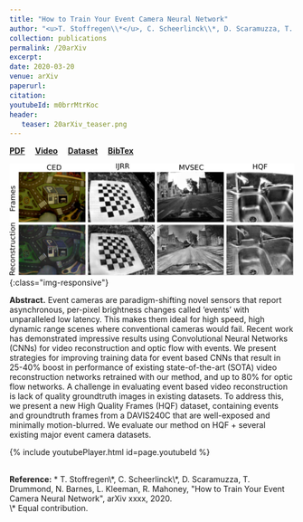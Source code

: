 ```yaml
---
title: "How to Train Your Event Camera Neural Network"
author: "<u>T. Stoffregen\\*</u>, C. Scheerlinck\\*, D. Scaramuzza, T. Drummond, N. Barnes, L. Kleeman and R. Mahoney"
collection: publications
permalink: /20arXiv
excerpt: 
date: 2020-03-20
venue: arXiv
paperurl:
citation: 
youtubeId: m0brrMtrKoc
header:
   teaser: 20arXiv_teaser.png
---
```


<a href="https://arxiv.org/pdf/1904.01293.pdf" target="_blank"><b>PDF</b></a>&emsp;
<a href="https://youtu.be/m0brrMtrKoc" target="_blank"><b>Video</b></a>&emsp;
<a href="https://drive.google.com/drive/folders/18Xdr6pxJX0ZXTrXW9tK0hC3ZpmKDIt6_?usp=sharing"><b>Dataset</b></a>&emsp;
<a href="https://timostoff.github.io/files/20arxiv.txt" target="_blank"><b>BibTex</b></a>

![arXiv20_banner](/images/20arXiv_banner.png){:class="img-responsive"}

<b>Abstract.</b> Event cameras are paradigm-shifting novel sensors that report asynchronous, per-pixel brightness changes called ‘events’ with unparalleled low latency. This makes them ideal for high speed, high dynamic range scenes where conventional cameras would fail. Recent work has demonstrated impressive results using Convolutional Neural Networks (CNNs) for video reconstruction and optic flow with events. We present strategies for improving training data for event based CNNs that result in 25-40% boost in performance of existing state-of-the-art (SOTA) video reconstruction networks retrained with our method, and up to 80% for optic flow networks. A challenge in evaluating event based video reconstruction is lack of quality groundtruth images in existing datasets. To address this, we present a new High Quality Frames (HQF) dataset, containing events and groundtruth frames from a DAVIS240C that are well-exposed and minimally motion-blurred. We evaluate our method on HQF + several existing major event camera datasets.

{% include youtubePlayer.html id=page.youtubeId %}

<br />
<b>Reference:</b>
* T. Stoffregen\*, C. Scheerlinck\*, D. Scaramuzza, T. Drummond, N. Barnes, L. Kleeman, R. Mahoney, "How to Train Your Event Camera Neural Network", arXiv xxxx, 2020.

<br />
\* Equal contribution.
<br />

